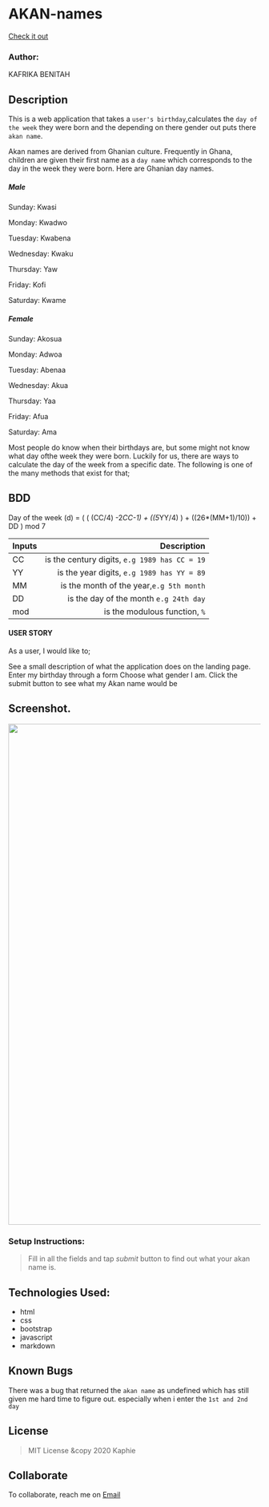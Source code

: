 # AKAN-names

[Check it out](https://kaphie.github.io/AKAN-names/)

### Author:

KAFRIKA BENITAH

## Description
This is a web application that takes a ``user's birthday``,calculates the ``day of the week`` they were born
and the depending on there gender out puts there ``akan name``.

Akan names are derived from Ghanian culture. Frequently in Ghana, children are given their 
first name as a ``day name`` which corresponds to the day in the week they were born. Here are Ghanian day names.

##### Male
Sunday: Kwasi

Monday: Kwadwo

Tuesday: Kwabena

Wednesday: Kwaku

Thursday:  Yaw

Friday: Kofi

Saturday: Kwame

##### Female
Sunday: Akosua

Monday: Adwoa

Tuesday: Abenaa

Wednesday: Akua

Thursday:  Yaa

Friday: Afua

Saturday: Ama

Most people do know when their birthdays are, but some might not know what day ofthe week they were born. 
Luckily for us, there are ways to calculate the day of the week from a specific date. The following is one of
the many methods that exist for that;

## BDD

Day of the week (d) = ( ( (CC/4) -2*CC-1) + ((5*YY/4) ) + ((26*(MM+1)/10)) + DD ) mod 7

  |Inputs |  Description |
| :---        |              ---:|
|CC        |is the century digits, ``e.g 1989 has CC = 19``|
|YY       |is the year digits, ``e.g 1989 has YY = 89``|
|MM        |is the month of the year,``e.g 5th month`` |
|DD       |is the day of the month ``e.g 24th day`` |
|mod    |is the modulous function, ``%``    |

#### USER STORY
 As a user, I would like to;

See a  small description of what the application does on the landing page.
Enter my birthday through a form 
Choose what gender I am.
Click the submit button to see what my Akan name would be 

## Screenshot.
<image src="https://github.com/kaphie/AKAN-names/blob/master/image/Screenshot%20from%202020-02-15%2018-15-02.png" width="1000">

 

### Setup Instructions:
> Fill in all the fields and tap *submit* button to find out what your akan name is.

## Technologies Used:

* html
* css
* bootstrap
* javascript
* markdown

## Known Bugs

There was a bug that returned the ``akan name`` as undefined which has still given me hard time to figure out.
especially when i enter the ``1st and 2nd day``

## License
> MIT License &copy 2020 Kaphie

## Collaborate
To collaborate, reach me on [Email](bkafrika144@gmail.com)





